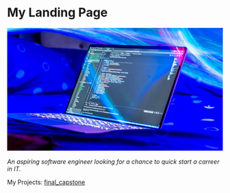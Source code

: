 # My Landing Page

  
<img alt="Background image" src="/image/bg_image.jpg">

*An aspiring software engineer looking for a chance to quick start a carreer in IT.*

My Projects:
      [final_capstone](https://github.com/4rr0wh34d/final_capstone)

<!-- **4rr0wh34d/4rr0wh34d** is a ✨ _special_ ✨ repository because its `README.md` (this file) appears on your GitHub profile.

Here are some ideas to get you started:

▶️ 

- 🔭 I’m currently working on ...
- 🌱 I’m currently learning ...
- 👯 I’m looking to collaborate on ...
- 🤔 I’m looking for help with ...
- 💬 Ask me about ...
- 📫 How to reach me: ...
- 😄 Pronouns: ...
- ⚡ Fun fact: ...
-->
